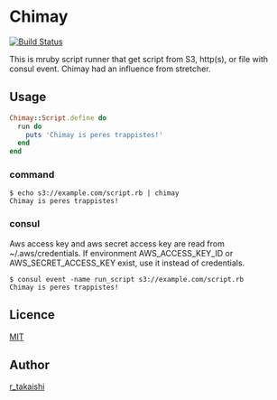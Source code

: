 Chimay
====

[![Build Status](https://travis-ci.org/takaishi/chimay.svg?branch=master)](https://travis-ci.org/takaishi/chimay)

This is mruby script runner that get script from S3, http(s), or file with consul event.
Chimay had an influence from stretcher.

## Usage

```ruby
Chimay::Script.define do
  run do
    puts 'Chimay is peres trappistes!'
  end
end
```

### command

```
$ echo s3://example.com/script.rb | chimay
Chimay is peres trappistes!
```

### consul

Aws access key and aws secret access key are read from ~/.aws/credentials. If environment AWS\_ACCESS\_KEY\_ID or AWS\_SECRET\_ACCESS\_KEY exist, use it instead of credentials.

```
$ consul event -name run_script s3://example.com/script.rb
Chimay is peres trappistes!
```

## Licence

[MIT](https://github.com/takaishi/tool/blob/master/LICENCE)

## Author

[r_takaishi](https://github.com/takaishi)

